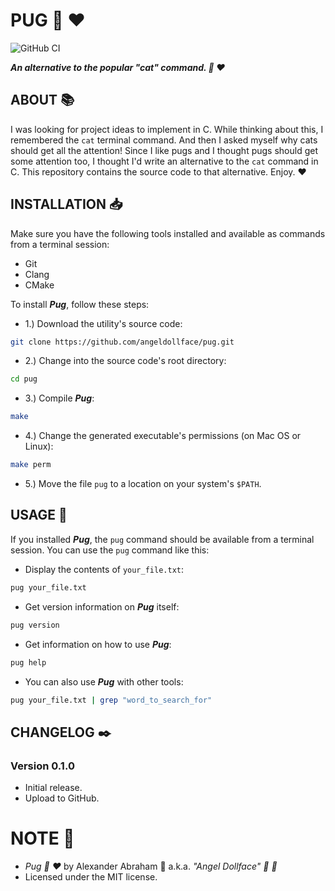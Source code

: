 # PUG :dog: :heart:

![GitHub CI](https://github.com/angeldollface/pug/actions/workflows/clang.yml/badge.svg)

***An alternative to the popular "cat" command. :dog: :heart:***

## ABOUT :books:

I was looking for project ideas to implement in C. While thinking about this, I remembered the `cat` terminal command. And then I asked myself why cats should get all the attention! Since I like pugs and I thought pugs should get some attention too, I thought I'd write an alternative to the `cat` command in C. This repository contains the source code to that alternative. Enjoy. :heart:

## INSTALLATION :inbox_tray:

Make sure you have the following tools installed and available as commands from a terminal session:

- Git
- Clang
- CMake

To install ***Pug***, follow these steps:

- 1.) Download the utility's source code:

```bash
git clone https://github.com/angeldollface/pug.git
```

- 2.) Change into the source code's root directory:

```bash
cd pug
```

- 3.) Compile ***Pug***:

```bash
make
```

- 4.) Change the generated executable's permissions (on Mac OS or Linux):

```bash
make perm
```

- 5.) Move the file `pug` to a location on your system's `$PATH`.

## USAGE :hammer:

If you installed ***Pug***, the `pug` command should be available from a terminal session. You can use the `pug` command like this:

- Display the contents of `your_file.txt`:

```bash
pug your_file.txt
```

- Get version information on ***Pug*** itself:

```bash
pug version
```

- Get information on how to use ***Pug***:

```bash
pug help
```

- You can also use ***Pug*** with other tools:

```bash
pug your_file.txt | grep "word_to_search_for"
```

## CHANGELOG :black_nib:

### Version 0.1.0

- Initial release.
- Upload to GitHub.

# NOTE :scroll:

- *Pug :dog: :heart:* by Alexander Abraham :black_heart: a.k.a. *"Angel Dollface" :dolls: :ribbon:*
- Licensed under the MIT license.